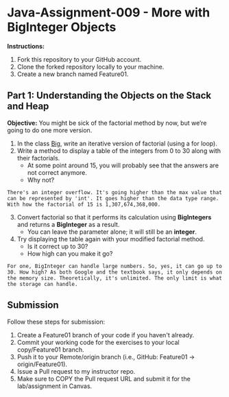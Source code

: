 # Java-Assignment-009 - More with BigInteger Objects

**Instructions:**

1. Fork this repository to your GitHub account.
2. Clone the forked repository locally to your machine.
3. Create a new branch named Feature01.

## Part 1: Understanding the Objects on the Stack and Heap

**Objective:** You might be sick of the factorial method by now, but we’re going to do one more version.

1. In the class [Big](src/Big.java), write an iterative version of factorial (using a for loop).
2. Write a method to display a table of the integers from 0 to 30 along with their factorials.
    * At some point around 15, you will probably see that the answers are not correct anymore.
    * Why not?

```text
There's an integer overflow. It's going higher than the max value that can be represented by 'int'. It goes higher than the data type range. With how the factorial of 15 is 1,307,674,368,000.
```

3. Convert factorial so that it performs its calculation using **BigIntegers** and returns a **BigInteger** as a result.
    * You can leave the parameter alone; it will still be an **integer**.
4. Try displaying the table again with your modified factorial method.
    * Is it correct up to 30?
    * How high can you make it go?

```text
For one, BigInteger can handle large numbers. So, yes, it can go up to 30. How high? As both Google and the textbook says, it only depends on the memory size. Theoretically, it's unlimited. The only limit is what the storage can handle. 
```

## Submission

Follow these steps for submission:

1. Create a Feature01 branch of your code if you haven't already.
2. Commit your working code for the exercises to your local copy/Feature01 branch.
3. Push it to your Remote/origin branch (i.e., GitHub: Feature01 -> origin/Feature01).
4. Issue a Pull request to my instructor repo.
5. Make sure to COPY the Pull request URL and submit it for the lab/assignment in Canvas.
